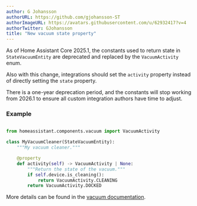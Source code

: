```yaml
---
author: G Johansson
authorURL: https://github.com/gjohansson-ST
authorImageURL: https://avatars.githubusercontent.com/u/62932417?v=4
authorTwitter: GJohansson
title: "New vacuum state property"
---
```


As of Home Assistant Core 2025.1, the constants used to return state in `StateVacuumEntity` are deprecated and replaced by the `VacuumActivity` enum.

Also with this change, integrations should set the `activity` property instead of directly setting the `state` property.

There is a one-year deprecation period, and the constants will stop working from 2026.1 to ensure all custom integration authors have time to adjust.

### Example

```python

from homeassistant.components.vacuum import VacuumActivity

class MyVacuumCleaner(StateVacuumEntity):
    """My vacuum cleaner."""

    @property
    def activity(self) -> VacuumActivity | None:
        """Return the state of the vacuum."""
        if self.device.is_cleaning():
            return VacuumActivity.CLEANING
        return VacuumActivity.DOCKED

```

More details can be found in the [vacuum documentation](/docs/core/entity/vacuum#states).
